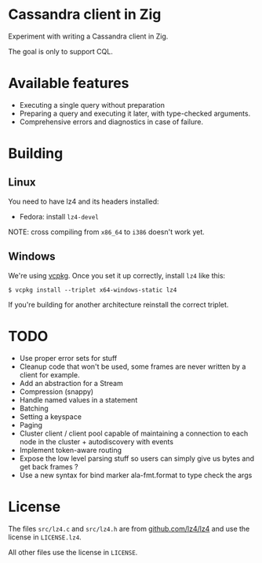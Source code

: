 # Cassandra client in Zig

Experiment with writing a Cassandra client in Zig.

The goal is only to support CQL.

# Available features

* Executing a single query without preparation
* Preparing a query and executing it later, with type-checked arguments.
* Comprehensive errors and diagnostics in case of failure.

# Building

## Linux

You need to have lz4 and its headers installed:

* Fedora: install `lz4-devel`

NOTE: cross compiling from `x86_64` to `i386` doesn't work yet.

## Windows

We're using [vcpkg](https://github.com/microsoft/vcpkg). Once you set it up correctly, install `lz4` like this:

```
$ vcpkg install --triplet x64-windows-static lz4
```

If you're building for another architecture reinstall the correct triplet.

TODO
====

* Use proper error sets for stuff
* Cleanup code that won't be used, some frames are never written by a client for example.
* Add an abstraction for a Stream
* Compression (snappy)
* Handle named values in a statement
* Batching
* Setting a keyspace
* Paging
* Cluster client / client pool capable of maintaining a connection to each node in the cluster + autodiscovery with events
* Implement token-aware routing
* Expose the low level parsing stuff so users can simply give us bytes and get back frames ?
* Use a new syntax for bind marker ala-fmt.format to type check the args

# License

The files `src/lz4.c` and `src/lz4.h` are from [github.com/lz4/lz4](https://github.com/lz4/lz4/tree/dev) and use the license in `LICENSE.lz4`.

All other files use the license in `LICENSE`.
